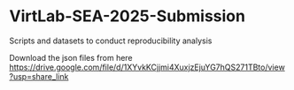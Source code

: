 # VirtLab-SEA-2025-Submission
Scripts and datasets to conduct reproducibility analysis

Download the json files from here https://drive.google.com/file/d/1XYvkKCjjmi4XuxjzEjuYG7hQS271TBto/view?usp=share_link

